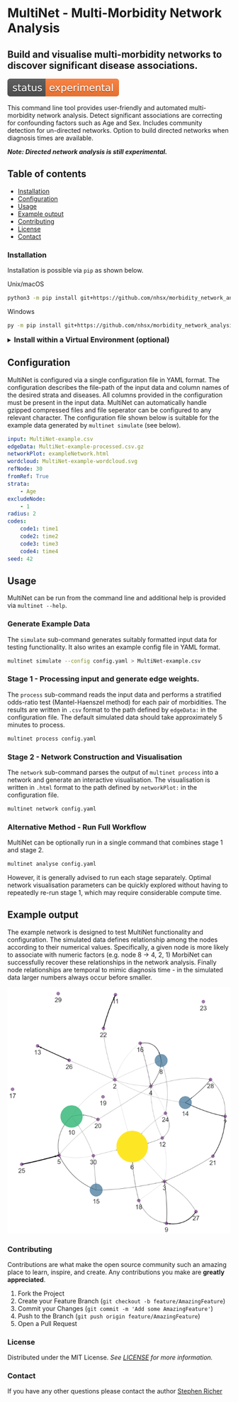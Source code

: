 # MultiNet - Multi-Morbidity Network Analysis

## Build and visualise multi-morbidity networks to discover significant disease associations.

[![status: experimental](https://github.com/GIScience/badges/raw/master/status/experimental.svg)](https://github.com/GIScience/badges#experimental)

This command line tool provides user-friendly and automated multi-morbidity network analysis.
Detect significant associations are correcting for confounding factors such as Age and Sex.
Includes community detection for un-directed networks.
Option to build directed networks when diagnosis times are available.

***Note: Directed network analysis is still experimental.***

## Table of contents

  * [Installation](#installation)
  * [Configuration](#configuration)
  * [Usage](#usage)
  * [Example output](#example-output)
  * [Contributing](#contributing)
  * [License](#license)
  * [Contact](#contact)

### Installation
Installation is possible via `pip` as shown below.

Unix/macOS
```bash
python3 -m pip install git+https://github.com/nhsx/morbidity_network_analysis.git
```

Windows
```bash
py -m pip install git+https://github.com/nhsx/morbidity_network_analysis.git
```

<details>
<summary><strong><font size="+0.5">Install within a Virtual Environment (optional)</font></strong></summary>

<details>
<summary><strong>Unix/macOS</strong></summary>

```bash
python -m venv esneft_tools
source esneft_tools/bin/activate
python3 -m pip install git+https://github.com/nhsx/morbidity_network_analysis.git
```
</details>

<details>
<summary><strong>Windows</strong></summary>

```bash
py -m venv esneft_tools
esneft_tools/Scripts/Activate.ps1
py -m pip install git+https://github.com/nhsx/morbidity_network_analysis.git
```

If running scripts is disabled on your system then run the following command before activating your environment.

```bash
Set-ExecutionPolicy -ExecutionPolicy RemoteSigned -Scope CurrentUser
```
</details>
</details>


## Configuration
MultiNet is configured via a single configuration file in YAML format.
The configuration describes the file-path of the input data and column names of the desired strata and diseases.
All columns provided in the configuration must be present in the input data.
MultiNet can automatically handle gzipped compressed files and file seperator can be configured to any relevant character.
The configuration file shown below is suitable for the example data generated by ```multinet simulate``` (see below).

```yaml
input: MultiNet-example.csv
edgeData: MultiNet-example-processed.csv.gz
networkPlot: exampleNetwork.html
wordcloud: MultiNet-example-wordcloud.svg
refNode: 30
fromRef: True
strata:
    - Age
excludeNode:
    - 1
radius: 2
codes:
    code1: time1
    code2: time2
    code3: time3
    code4: time4
seed: 42
```


## Usage
MultiNet can be run from the command line and additional help is provided via ```multinet --help```.

### Generate Example Data
The ```simulate``` sub-command generates suitably formatted input data for testing functionality.
It also writes an example config file in YAML format.

```bash
multinet simulate --config config.yaml > MultiNet-example.csv
```

### Stage 1 - Processing input and generate edge weights.
The ```process``` sub-command reads the input data and performs a stratified odds-ratio test (Mantel-Haenszel method) for each pair of morbidities.
The results are written in `.csv` format to the path defined by `edgeData:` in the configuration file.
The default simulated data should take approximately 5 minutes to process.

```bash
multinet process config.yaml
```

### Stage 2 - Network Construction and Visualisation
The ```network``` sub-command parses the output of ```multinet process``` into a network and generate an interactive visualisation.
The visualisation is written in `.html` format to the path defined by `networkPlot:` in the configuration file.

```bash
multinet network config.yaml
```

### Alternative Method - Run Full Workflow
MultiNet can be optionally run in a single command that combines stage 1 and stage 2.

```bash
multinet analyse config.yaml
```

However, it is generally advised to run each stage separately.
Optimal network visualisation parameters can be quickly explored without having to repeatedly re-run stage 1, which may require considerable compute time.


## Example output
The example network is designed to test MultiNet functionality and configuration.
The simulated data defines relationship among the nodes according to their numerical values.
Specifically, a given node is more likely to associate with numeric factors (e.g. node 8 -> 4, 2, 1)
MorbiNet can successfully recover these relationships in the network analysis.
Finally node relationships are temporal to mimic diagnosis time - in the simulated data larger numbers always occur before smaller.

![Example Network Output](./README_files/exampleNet.png)

### Contributing

Contributions are what make the open source community such an amazing place to learn, inspire, and create. Any contributions you make are **greatly appreciated**.

1. Fork the Project
2. Create your Feature Branch (`git checkout -b feature/AmazingFeature`)
3. Commit your Changes (`git commit -m 'Add some AmazingFeature'`)
4. Push to the Branch (`git push origin feature/AmazingFeature`)
5. Open a Pull Request

### License

Distributed under the MIT License. _See [LICENSE](./LICENSE) for more information._

### Contact

If you have any other questions please contact the author [Stephen Richer](mailto:stephen.richer@proton.me?subject=[GitHub]%20esneft_tools)
